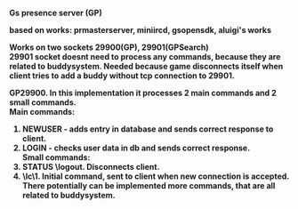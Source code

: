 <strong>Gs presence server (GP)

<strong>based on works: prmasterserver, miniircd, gsopensdk, aluigi's works

Works on two sockets 29900(GP), 29901(GPSearch)<br>
29901 socket doesnt need to process any commands, because they are related to buddysystem. Needed because game disconnects itself
when client tries to add a buddy without tcp connection to 29901.

<strong>GP29900. In this implementation it processes 2 main commands and 2 small commands.<br></strong>
<strong>Main commands:<br></strong>
1. NEWUSER - adds entry in database and sends correct response to client.<br>
2. LOGIN - checks user data in db and sends correct response.<br>
<strong>Small commands:<br></strong>
1. STATUS \logout\. Disconnects client.<br>
2. \lc\1. Initial command, sent to client when new connection is accepted.<br>
There potentially can be implemented more commands, that are all related to buddysystem.<br>
